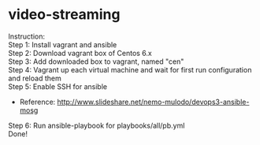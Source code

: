 # video-streaming  
Instruction:  
Step 1: Install vagrant and ansible  
Step 2: Download vagrant box of Centos 6.x  
Step 3: Add downloaded box to vagrant, named "cen"  
Step 4: Vagrant up each virtual machine and wait for first run configuration and reload them  
Step 5: Enable SSH for ansible  
* Reference: http://www.slideshare.net/nemo-mulodo/devops3-ansible-mosg  

Step 6: Run ansible-playbook for playbooks/all/pb.yml  
Done!